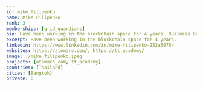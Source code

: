 ```yaml
---
id: mike_filipenko
name: Mike Filipenko
rank: 3
memberships: [grid_guardians]
bio: Have been working in the blockchain space for 4 years. Business Development Consultant excited about Blockchain. Specializing in exchanges development, DeFi and trading.
excerpt: Have been working in the blockchain space for 4 years.
linkedin: https://www.linkedin.com/in/mike-filipenko-252a5878/
websites: https://atomars.com/, https://tt.academy/
image: ./mike_filipenko.jpeg
projects: [atomars_com, tt_academy]
countries: [Thailand]
cities: [Bangkok]
private: 0
---
```

